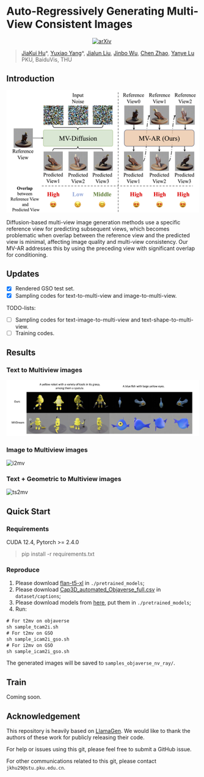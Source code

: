 # Auto-Regressively Generating Multi-View Consistent Images

<div align="center">

[![arXiv](https://img.shields.io/badge/arXiv%20paper-2506.18527-b31b1b.svg)](https://arxiv.org/abs/2506.18527)&nbsp;
</div>

> [JiaKui Hu](https://jkhu29.github.io/)\*, [Yuxiao Yang](https://yuxiaoyang23.github.io/)\*, [Jialun Liu](https://scholar.google.com/citations?user=OkMMP2AAAAAJ), [Jinbo Wu](https://scholar.google.com/citations?user=9OecN2sAAAAJ), [Chen Zhao](), [Yanye Lu](https://scholar.google.com/citations?user=WSFToOMAAAAJ)
> <br>PKU, BaiduVis, THU<br>

## Introduction

![overview](assets/MVAR_overview.png)

Diffusion-based multi-view image generation methods use a specific reference view for predicting subsequent views, which becomes problematic when overlap between the reference view and the predicted view is minimal, affecting image quality and multi-view consistency. Our MV-AR addresses this by using the preceding view with significant overlap for conditioning.

## Updates

- [x] Rendered GSO test set.
- [x] Sampling codes for text-to-multi-view and image-to-multi-view.

TODO-lists:

- [ ] Sampling codes for text-image-to-multi-view and text-shape-to-multi-view.
- [ ] Training codes.

## Results

### Text to Multiview images

![t2mv](assets/t2mv_compare.png)

### Image to Multiview images

![i2mv](assets/i2mv_compare.png)

### Text + Geometric to Multiview images

![ts2mv](assets/ts2mv_cases.png)

## Quick Start

### Requirements

CUDA 12.4, Pytorch >= 2.4.0

> pip install -r requirements.txt

### Reproduce

1. Please download [flan-t5-xl](https://huggingface.co/google/flan-t5-xl) in `./pretrained_models`;
2. Please download [Cap3D_automated_Objaverse_full.csv](https://huggingface.co/datasets/tiange/Cap3D/blob/main/Cap3D_automated_Objaverse_full.csv) in `dataset/captions`;
3. Please download models from [here](https://drive.google.com/drive/folders/1ubPgpTGw2x6LLqBIOln5I_NSEL28SzGI?usp=sharing), put them in `./pretrained_models`;
4. Run:

```shell
# For t2mv on objaverse
sh sample_tcam2i.sh
# For t2mv on GSO
sh sample_icam2i_gso.sh
# For i2mv on GSO
sh sample_icam2i_gso.sh
```

The generated images will be saved to `samples_objaverse_nv_ray/`.

## Train

Coming soon.

## Acknowledgement

This repository is heavily based on [LlamaGen](https://github.com/FoundationVision/LlamaGen). We would like to thank the authors of these work for publicly releasing their code.

For help or issues using this git, please feel free to submit a GitHub issue.

For other communications related to this git, please contact `jkhu29@stu.pku.edu.cn`.
